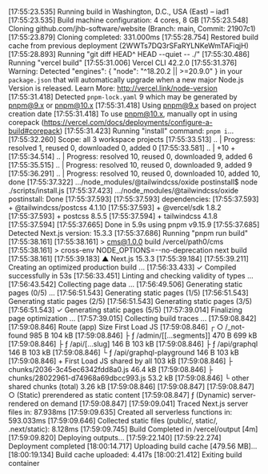 [17:55:23.535] Running build in Washington, D.C., USA (East) – iad1
[17:55:23.535] Build machine configuration: 4 cores, 8 GB
[17:55:23.548] Cloning github.com/jhb-software/website (Branch: main, Commit: 21907c1)
[17:55:23.879] Cloning completed: 331.000ms
[17:55:28.754] Restored build cache from previous deployment (2WWTs7DQ3rSFaRYLNKeWmTAFiqjH)
[17:55:28.893] Running "git diff HEAD^ HEAD --quiet -- ./"
[17:55:30.486] Running "vercel build"
[17:55:31.006] Vercel CLI 42.2.0
[17:55:31.376] Warning: Detected "engines": { "node": "^18.20.2 || >=20.9.0" } in your `package.json` that will automatically upgrade when a new major Node.js Version is released. Learn More: http://vercel.link/node-version
[17:55:31.418] Detected `pnpm-lock.yaml` 9 which may be generated by pnpm@9.x or pnpm@10.x
[17:55:31.418] Using pnpm@9.x based on project creation date
[17:55:31.418] To use pnpm@10.x, manually opt in using corepack (https://vercel.com/docs/deployments/configure-a-build#corepack)
[17:55:31.423] Running "install" command: `pnpm i`...
[17:55:32.260] Scope: all 3 workspace projects
[17:55:33.513] ..                                       | Progress: resolved 1, reused 0, downloaded 0, added 0
[17:55:33.581] ..                                       |  +10 +
[17:55:34.514] ..                                       | Progress: resolved 10, reused 0, downloaded 9, added 6
[17:55:35.515] ..                                       | Progress: resolved 10, reused 0, downloaded 9, added 9
[17:55:36.291] ..                                       | Progress: resolved 10, reused 0, downloaded 10, added 10, done
[17:55:37.322] .../node_modules/@tailwindcss/oxide postinstall$ node ./scripts/install.js
[17:55:37.423] .../node_modules/@tailwindcss/oxide postinstall: Done
[17:55:37.593] 
[17:55:37.593] dependencies:
[17:55:37.593] + @tailwindcss/postcss 4.1.10
[17:55:37.593] + @vercel/sdk 1.8.2
[17:55:37.593] + postcss 8.5.5
[17:55:37.594] + tailwindcss 4.1.8
[17:55:37.594] 
[17:55:37.665] Done in 5.9s using pnpm v9.15.9
[17:55:37.685] Detected Next.js version: 15.3.3
[17:55:37.686] Running "pnpm run build"
[17:55:38.161] 
[17:55:38.161] > cms@1.0.0 build /vercel/path0/cms
[17:55:38.161] > cross-env NODE_OPTIONS=--no-deprecation next build
[17:55:38.161] 
[17:55:39.183]    ▲ Next.js 15.3.3
[17:55:39.184] 
[17:55:39.211]    Creating an optimized production build ...
[17:56:33.433]  ✓ Compiled successfully in 53s
[17:56:33.451]    Linting and checking validity of types ...
[17:56:43.542]    Collecting page data ...
[17:56:49.506]    Generating static pages (0/5) ...
[17:56:51.543]    Generating static pages (1/5) 
[17:56:51.543]    Generating static pages (2/5) 
[17:56:51.543]    Generating static pages (3/5) 
[17:56:51.543]  ✓ Generating static pages (5/5)
[17:57:39.014]    Finalizing page optimization ...
[17:57:39.015]    Collecting build traces ...
[17:59:08.842] 
[17:59:08.846] Route (app)                                 Size  First Load JS
[17:59:08.846] ┌ ○ /_not-found                            985 B         104 kB
[17:59:08.846] ├ ƒ /admin/[[...segments]]                 470 B         699 kB
[17:59:08.846] ├ ƒ /api/[...slug]                         146 B         103 kB
[17:59:08.846] ├ ƒ /api/graphql                           146 B         103 kB
[17:59:08.846] └ ƒ /api/graphql-playground                146 B         103 kB
[17:59:08.846] + First Load JS shared by all             103 kB
[17:59:08.846]   ├ chunks/2036-3c45ec6342fdd8a0.js      46.4 kB
[17:59:08.846]   ├ chunks/28022961-d74968a69dbcc993.js  53.2 kB
[17:59:08.846]   └ other shared chunks (total)          3.26 kB
[17:59:08.846] 
[17:59:08.847] 
[17:59:08.847] ○  (Static)   prerendered as static content
[17:59:08.847] ƒ  (Dynamic)  server-rendered on demand
[17:59:08.847] 
[17:59:09.041] Traced Next.js server files in: 87.938ms
[17:59:09.635] Created all serverless functions in: 593.033ms
[17:59:09.646] Collected static files (public/, static/, .next/static): 8.128ms
[17:59:09.745] Build Completed in /vercel/output [4m]
[17:59:09.820] Deploying outputs...
[17:59:22.140] 
[17:59:22.274] Deployment completed
[18:00:14.717] Uploading build cache [479.56 MB]...
[18:00:19.134] Build cache uploaded: 4.417s
[18:00:21.412] Exiting build container